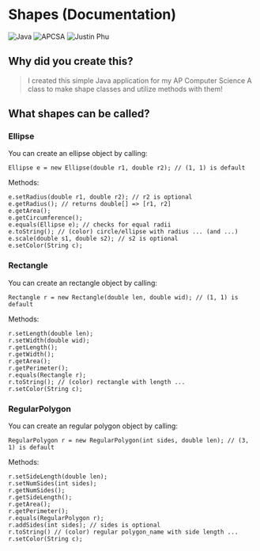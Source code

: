# Shapes (Documentation)
![Java](https://badgen.net/badge/Language/Java/orange) ![APCSA](https://badgen.net/badge/Class/AP%20Computer%20Science%20A/green) ![Justin Phu](https://badgen.net/badge/Made%20By/Justin%20Phu/blue)

## Why did you create this?

> I created this simple Java application for my AP Computer Science A class to make shape classes and utilize methods with them!

## What shapes can be called?
### Ellipse 
You can create an ellipse object by calling:
```
Ellipse e = new Ellipse(double r1, double r2); // (1, 1) is default
```
Methods:
```
e.setRadius(double r1, double r2); // r2 is optional
e.getRadius(); // returns double[] => [r1, r2]
e.getArea();
e.getCircumference();
e.equals(Ellipse e); // checks for equal radii
e.toString(); // (color) circle/ellipse with radius ... (and ...)
e.scale(double s1, double s2); // s2 is optional
e.setColor(String c);
```

### Rectangle 
You can create an rectangle object by calling:
```
Rectangle r = new Rectangle(double len, double wid); // (1, 1) is default
```
Methods:
```
r.setLength(double len);
r.setWidth(double wid);
r.getLength();
r.getWidth();
r.getArea();
r.getPerimeter();
r.equals(Rectangle r);
r.toString(); // (color) rectangle with length ...
r.setColor(String c);
```

### RegularPolygon 
You can create an regular polygon object by calling:
```
RegularPolygon r = new RegularPolygon(int sides, double len); // (3, 1) is default
```
Methods:
```
r.setSideLength(double len);
r.setNumSides(int sides);
r.getNumSides();
r.getSideLength();
r.getArea();
r.getPerimeter();
r.equals(RegularPolygon r);
r.addSides(int sides); // sides is optional
r.toString() // (color) regular polygon_name with side length ...
r.setColor(String c);
```
